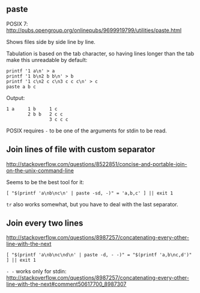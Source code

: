 ## paste

POSIX 7: <http://pubs.opengroup.org/onlinepubs/9699919799/utilities/paste.html>

Shows files side by side line by line.

Tabulation is based on the tab character, so having lines longer than the tab make this unreadable by default:

    printf '1 a\n' > a
    printf '1 b\n2 b b\n' > b
    printf '1 c\n2 c c\n3 c c c\n' > c
    paste a b c

Output:

    1 a     1 b     1 c
            2 b b   2 c c
                    3 c c c

POSIX requires `-` to be one of the arguments for stdin to be read.

## Join lines of file with custom separator

<http://stackoverflow.com/questions/8522851/concise-and-portable-join-on-the-unix-command-line>

Seems to be the best tool for it:

    [ "$(printf 'a\nb\nc\n' | paste -sd, -)" = 'a,b,c' ] || exit 1

`tr` also works somewhat, but you have to deal with the last separator.

## Join every two lines

<http://stackoverflow.com/questions/8987257/concatenating-every-other-line-with-the-next>

    [ "$(printf 'a\nb\nc\nd\n' | paste -d, - -)" = "$(printf 'a,b\nc,d')" ] || exit 1

`- -` works only for stdin: <http://stackoverflow.com/questions/8987257/concatenating-every-other-line-with-the-next#comment50617700_8987307>
